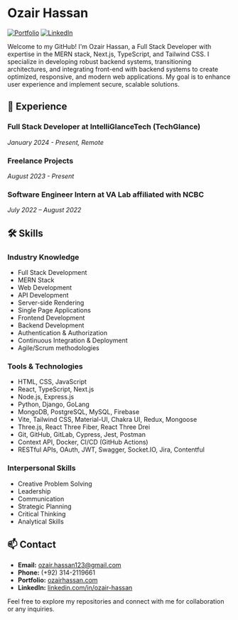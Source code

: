 # Ozair Hassan

[![Portfolio](https://img.shields.io/badge/Portfolio-ozairhassan.com-blue)](https://ozairhassan.com/)
[![LinkedIn](https://img.shields.io/badge/LinkedIn-ozair--hassan-blue)](https://www.linkedin.com/in/ozair-hassan)

Welcome to my GitHub! I'm Ozair Hassan, a Full Stack Developer with expertise in the MERN stack, Next.js, TypeScript, and Tailwind CSS. I specialize in developing robust backend systems, transitioning architectures, and integrating front-end with backend systems to create optimized, responsive, and modern web applications. My goal is to enhance user experience and implement secure, scalable solutions.

## 💼 Experience

### Full Stack Developer at IntelliGlanceTech (TechGlance)
*January 2024 - Present, Remote*

### Freelance Projects
*August 2023 - Present*

### Software Engineer Intern at VA Lab affiliated with NCBC
*July 2022 – August 2022*


## 🛠️ Skills

<div class="grid-container">
  <div class="card">
    <h3>Industry Knowledge</h3>
    <ul>
      <li>Full Stack Development</li>
      <li>MERN Stack</li>
      <li>Web Development</li>
      <li>API Development</li>
      <li>Server-side Rendering</li>
      <li>Single Page Applications</li>
      <li>Frontend Development</li>
      <li>Backend Development</li>
      <li>Authentication & Authorization</li>
      <li>Continuous Integration & Deployment</li>
      <li>Agile/Scrum methodologies</li>
    </ul>
  </div>

  <div class="card">
    <h3>Tools & Technologies</h3>
    <ul>
      <li>HTML, CSS, JavaScript</li>
      <li>React, TypeScript, Next.js</li>
      <li>Node.js, Express.js</li>
      <li>Python, Django, GoLang</li>
      <li>MongoDB, PostgreSQL, MySQL, Firebase</li>
      <li>Vite, Tailwind CSS, Material-UI, Chakra UI, Redux, Mongoose</li>
      <li>Three.js, React Three Fiber, React Three Drei</li>
      <li>Git, GitHub, GitLab, Cypress, Jest, Postman</li>
      <li>Context API, Docker, CI/CD (GitHub Actions)</li>
      <li>RESTful APIs, OAuth, JWT, Swagger, Socket.IO, Jira, Contentful</li>
    </ul>
  </div>

  <div class="card">
    <h3>Interpersonal Skills</h3>
    <ul>
      <li>Creative Problem Solving</li>
      <li>Leadership</li>
      <li>Communication</li>
      <li>Strategic Planning</li>
      <li>Critical Thinking</li>
      <li>Analytical Skills</li>
    </ul>
  </div>
</div>

## 📫 Contact

- **Email:** [ozair.hassan123@gmail.com](mailto:ozair.hassan123@gmail.com)
- **Phone:** (+92) 314-2119661
- **Portfolio:** [ozairhassan.com](https://ozairhassan.com/)
- **LinkedIn:** [linkedin.com/in/ozair-hassan](https://www.linkedin.com/in/ozair-hassan)

Feel free to explore my repositories and connect with me for collaboration or any inquiries.
